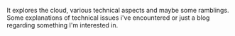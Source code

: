 It explores the cloud, various technical aspects and maybe some ramblings.
Some explanations of technical issues i've encountered or just a blog regarding something I'm interested in.
